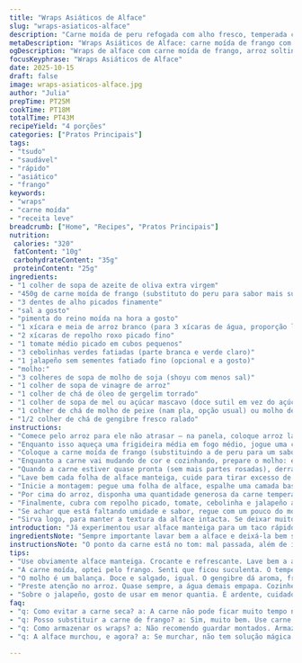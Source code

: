 ```yaml
---
title: "Wraps Asiáticos de Alface"
slug: "wraps-asiaticos-alface"
description: "Carne moída de peru refogada com alho fresco, temperada com molhos asiáticos e servida em folhas de alface manteiga, acompanhada de arroz branco cozido. Coberturas frescas como repolho crocante, tomate suculento, cebolinha e jalapeño dão textura e um toque picante. Molho extra para dar o toque final. Um prato leve, com mistura de sabores e texturas que pede atenção aos detalhes do cozimento e montagem."
metaDescription: "Wraps Asiáticos de Alface: carne moída de frango com temperos asiáticos em folhas frescas e crocantes!"
ogDescription: "Wraps de alface com carne moída de frango, arroz soltinho e molho especial."
focusKeyphrase: "Wraps Asiáticos de Alface"
date: 2025-10-15
draft: false
image: wraps-asiaticos-alface.jpg
author: "Julia"
prepTime: PT25M
cookTime: PT18M
totalTime: PT43M
recipeYield: "4 porções"
categories: ["Pratos Principais"]
tags:
- "tsudo"
- "saudável"
- "rápido"
- "asiático"
- "frango"
keywords:
- "wraps"
- "carne moída"
- "receita leve"
breadcrumb: ["Home", "Recipes", "Pratos Principais"]
nutrition: 
 calories: "320"
 fatContent: "10g"
 carbohydrateContent: "35g"
 proteinContent: "25g"
ingredients:
- "1 colher de sopa de azeite de oliva extra virgem"
- "450g de carne moída de frango (substituto do peru para sabor mais suave e textura suculenta)"
- "3 dentes de alho picados finamente"
- "sal a gosto"
- "pimenta do reino moída na hora a gosto"
- "1 xícara e meia de arroz branco (para 3 xícaras de água, proporção levemente alterada para arroz mais soltinho)"
- "2 xícaras de repolho roxo picado fino"
- "1 tomate médio picado em cubos pequenos"
- "3 cebolinhas verdes fatiadas (parte branca e verde claro)"
- "1 jalapeño sem sementes fatiado fino (opcional e a gosto)"
- "molho:"
- "3 colheres de sopa de molho de soja (shoyu com menos sal)"
- "1 colher de sopa de vinagre de arroz"
- "1 colher de chá de óleo de gergelim torrado"
- "1 colher de sopa de mel ou açúcar mascavo (doce sutil em vez do açúcar refinado)"
- "1 colher de chá de molho de peixe (nam pla, opção usual) ou molho de soja extra para versão vegetariana"
- "1/2 colher de chá de gengibre fresco ralado"
instructions:
- "Comece pelo arroz para ele não atrasar – na panela, coloque arroz lavado com 3 xícaras de água; leve ao fogo alto até ferver, depois abaixe para fogo baixo e tampe. Uns 15-18 minutos, até água secar e arroz ficar soltinho, mexa com garfo e deixe tampado enquanto prepara o resto."
- "Enquanto isso aqueça uma frigideira média em fogo médio, jogue uma colher de azeite e sinta o cheiro do óleo esquentar. Jogue o alho picado e refogue rapidinho só até dourar, tome cuidado para não queimar, senão amarga."
- "Coloque a carne moída de frango (substituindo a de peru para um sabor mais delicado e umidade extra) e quebre com espátula, mexa de vez em quando para cozinhar uniforme. Tempere com sal e pimenta, mas cuidado pra não exagerar porque o molho é salgado."
- "Enquanto a carne vai mudando de cor e cozinhando, prepare o molho: em tigela pequena misture o shoyu, vinagre de arroz, óleo de gergelim, mel, molho de peixe e gengibre ralado. Prove para ajustar o doce e salgado; o equilíbrio do molho é o que vai dominar a carne."
- "Quando a carne estiver quase pronta (sem mais partes rosadas), derrame metade do molho sobre ela e misture bem, deixe cozinhar mais 1-2 minutos até o molho incorporar e a carne soltar um leve aroma caramelizado. Reserve o restante."
- "Lave bem cada folha de alface manteiga, cuide para tirar excesso de água com papel toalha, isso é chave para não deixar o wrap murchar. Folhas fresquinhas, crocantes, vão segurar o recheio e dar um alívio refrescante entre tantas camadas."
- "Inicie a montagem: pegue uma folha de alface, espalhe uma camada base de arroz branco. É importante que o arroz esteja soltinho, evita que os tacos fiquem empapados."
- "Por cima do arroz, disponha uma quantidade generosa da carne temperada. O contraste quente da carne com o arroz neutro dá estrutura."
- "Finalmente, cubra com repolho picado, tomate, cebolinha e jalapeño a gosto. Gosto de adicionar o jalapeño só pouco para dar frescor picante, mas cuidado com os olhos, aquela ardência fácil no toque."
- "Se achar que está faltando umidade e sabor, regue com um pouco do molho que ficou reservado por cima. Molho é tipo tempero de mestre, uso para ajustar no final sempre."
- "Sirva logo, para manter a textura da alface intacta. Se deixar muito, ou o molho for demais, alface murcha e perde graça. Lembre que essa receita é textura, calor e frescor nos talheres, por isso rapidez e montagem na hora são essenciais."
introduction: "Já experimentou usar alface manteiga para um taco rápido e leve? A textura da folha crocante segurando uma carne moída bem temperada e arroz soltinho é um jogo de contrastes que surpreende. Troquei peru pelo frango porque achei que fica mais macio e menos seco, combinação com alho fresco e molho que mistura shoyu, vinagre, mel e óleo de gergelim virou memorável. Cada mordida tem algo diferente – o picante do jalapeño, o crocante do repolho, o frescor do tomate. Ponto fundamental sempre é ficar atento ao arroz e ao tempo da carne no fogo para não deixar ressecado nem empapado. Acompanhe o cheiro que sobe, o som da carne sendo frita – o prato vai se revelando antes mesmo de montar. Não gosto de complicar: ingredientes simples, técnica fácil e detalhes que fazem toda diferença."
ingredientsNote: "Sempre importante lavar bem a alface e deixá-la bem seca, senão estraga o contraste das texturas. Trocar a carne moída de peru por frango fez diferença no suculento. Para o molho, aceite o equilíbrio do dulçor e do salgado; acrescente mel para evitar aquele doce grosseiro do açúcar refinado. O gengibre ralado fresco faz o perfume levantar. Quem não tem molho de peixe pode usar só shoyu, fica mais suave, mas perde aquela profundidade. Com o arroz, atenção para não usar muita água – preferi 1,5 xícara para 3, assim o arroz fica mais solto e não meleca. Na hora de fritar, não apresse mexer a carne para que ela crie textura e não vire mingau."
instructionsNote: "O ponto da carne está no tom: mal passada, além de inseguro, é desagradável; passada demais, resseca e perde sabor. O alho deve dourar rápido, atento para não queimar. O molho incorporado no final; jogar antes faz o açúcar queimar e fica amargo. O arroz deve estar seco, mas não duro; mexa com garfo para soltar antes de usar. Na montagem, o segredo da alface seca – tampa com papel toalha e vá secando até ela não parecer úmida. Se não for para comer na hora, preparar os ingredientes e montar só na hora evita que murchem. Jalapeño pode ser substituído por pimenta dedo-de-moça para quem não aguenta muito ardido. Aproveite o resto do molho como um dip, bom para dar umidade sem perder o crocante."
tips:
- "Use obviamente alface manteiga. Crocante e refrescante. Lave bem a alface. Deixe seca pra não murchar. O ato de secar é chave. Papel toalha ajuda. O contraste é textura pura. Não subestime essa parte. Melhora tudo."
- "A carne moída, optei pelo frango. Senti que ficou suculenta. O tempero? Bem no ponto. Agregue o alho aos poucos. O aroma que sobe, vai te guiar. Não queime, é amargo. Importante, forte isso. Ajuste tudo aos poucos."
- "O molho é um balança. Doce e salgado, igual. O gengibre dá aroma, frescor. Use mel, e não açúcar. O açúcar é cruel, queima tudo. Faça sempre o teste do sabor. A textura do molho precisa estar equilibrada em cada garfada."
- "Preste atenção no arroz. Quase sempre, a água demais empapa. Cozinhe com 3 xícaras e ajuste. A textura é leve, soltinha. Um garfo para soltar antes de montar ajuda. Rápido, sem pressa. O arroz dita o ritmo do prato no final."
- "Sobre o jalapeño, gosto de usar em menor quantia. É ardente, cuidado ao picar. Substitua por pimenta dedo-de-moça. Se preferir um sabor menos intenso. Tenha um plano B. Opções sempre fazem diferença na cozinha."
faq:
- "q: Como evitar a carne seca? a: A carne não pode ficar muito tempo no fogo. Tempo exato é crucial para evitar ressecamento. Olhe a cor, deve ser uniforme e não rosa. Também, não apressem mexer."
- "q: Posso substituir a carne de frango? a: Sim, muito bem. Use carne moída de porco ou tofu para versão vegana. O sabor muda, mas o processo se mantém. Experimente e veja qual ajuste você prefere."
- "q: Como armazenar os wraps? a: Não recomendo guardar montados. Armazenar os ingredientes separados. Alface murcha rápido. Preparar tudo, montar na hora é o ideal. Isso ajuda a manter frescor."
- "q: A alface murchou, e agora? a: Se murchar, não tem solução mágica. Use folhas secas e frescas. Aproveite para fazer salada. Na próxima, cuide do tempo de montagem e umidade."

---
```

